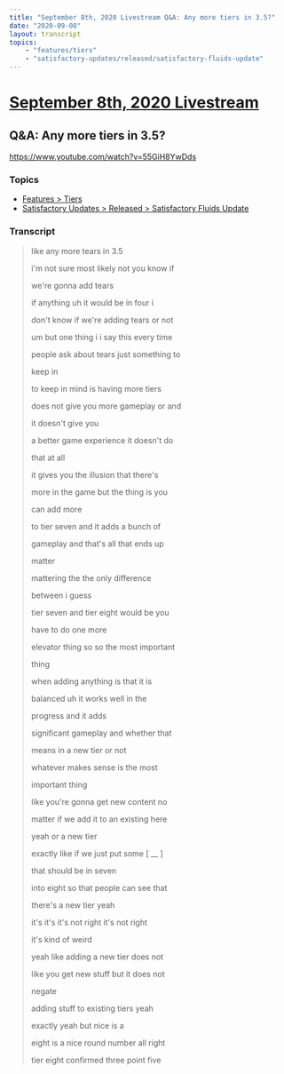 ```yaml
---
title: "September 8th, 2020 Livestream Q&A: Any more tiers in 3.5?"
date: "2020-09-08"
layout: transcript
topics:
    - "features/tiers"
    - "satisfactory-updates/released/satisfactory-fluids-update"
---
```

# [September 8th, 2020 Livestream](../2020-09-08.md)
## Q&A: Any more tiers in 3.5?
https://www.youtube.com/watch?v=55GiH8YwDds

### Topics
* [Features > Tiers](../topics/features/tiers.md)
* [Satisfactory Updates > Released > Satisfactory Fluids Update](../topics/satisfactory-updates/released/satisfactory-fluids-update.md)

### Transcript

> like any more tears in 3.5
>
> i'm not sure most likely not you know if
>
> we're gonna add tears
>
> if anything uh it would be in four i
>
> don't know if we're adding tears or not
>
> um but one thing i i say this every time
>
> people ask about tears just something to
>
> keep in
>
> to keep in mind is having more tiers
>
> does not give you more gameplay or and
>
> it doesn't give you
>
> a better game experience it doesn't do
>
> that at all
>
> it gives you the illusion that there's
>
> more in the game but the thing is you
>
> can add more
>
> to tier seven and it adds a bunch of
>
> gameplay and that's all that ends up
>
> matter
>
> mattering the the only difference
>
> between i guess
>
> tier seven and tier eight would be you
>
> have to do one more
>
> elevator thing so so the most important
>
> thing
>
> when adding anything is that it is
>
> balanced uh it works well in the
>
> progress and it adds
>
> significant gameplay and whether that
>
> means in a new tier or not
>
> whatever makes sense is the most
>
> important thing
>
> like you're gonna get new content no
>
> matter if we add it to an existing here
>
> yeah or a new tier
>
> exactly like if we just put some [ __ ]
>
> that should be in seven
>
> into eight so that people can see that
>
> there's a new tier yeah
>
> it's it's it's not right it's not right
>
> it's kind of weird
>
> yeah like adding a new tier does not
>
> like you get new stuff but it does not
>
> negate
>
> adding stuff to existing tiers yeah
>
> exactly yeah but nice is a
>
> eight is a nice round number all right
>
> tier eight confirmed three point five
>
